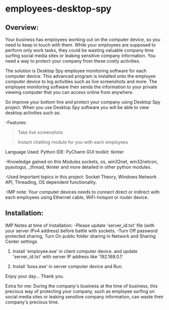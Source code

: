 # employees-desktop-spy

Overview:
--------------------

Your business has employees working out on the computer device, so you need to keep in touch with them. While your employees are supposed to perform only work tasks, they could be wasting valuable company time surfing social media sites or leaking sensitive company information. You need a way to protect your company from these costly activities.

The solution is Desktop Spy employee monitoring software for each computer device. This advanced program is installed onto the employee computer device to log activities such as live screenshots and more. The employee monitoring software then sends the information to your private viewing computer that you can access online from anywhere.

So improve your bottom line and protect your company using Desktop Spy project. When you use Desktop Spy software you will be able to view desktop activities such as:

-Features:

> Take live screenshots

> Instant chatting module for you with each employees

Language Used: Python
IDE: PyCharm
GUI toolkit: tkinter

-Knowledge gained on this Modules
sockets, os, win32net, win32netcon, pyautogui, _thread, tkinter and more detailed in other python modules.

-Used Important topics in this project:
Socket Theory, Windows Network API, Threading, OS dependent functionality.

-IMP note:
Your computer devices needs to connect direct or indirect with each employees using Ethernet cable, WiFi-hotspot or router device.

Installation:
--------------------------
IMP Notes at time of Installation:
-Please update 'server_id.txt' file (with your server IPv4 address) before battle with sockets.
-Turn Off password protected sharing, Turn On public folder sharing in Network and Sharing Center settings

1. Install 'employee.exe' in client computer device. and update 'server_id.txt' with server IP address like '192.168.0.1'

2. Install 'boss.exe' in server computer device and Run.

Enjoy your day... Thank you.




Extra for me:
During the company's business at the time of business, this precious way of protecting your company, such as employee surfing on social media sites or leaking sensitive company information, can waste their company's precious time.
